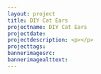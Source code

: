 ```yaml
---
layout: project
title: DIY Cat Ears
projectname: DIY Cat Ears
projectdate:
projectdescription: <p></p>
projecttags:
bannerimagesrc:
bannerimagealttext:
---
```

